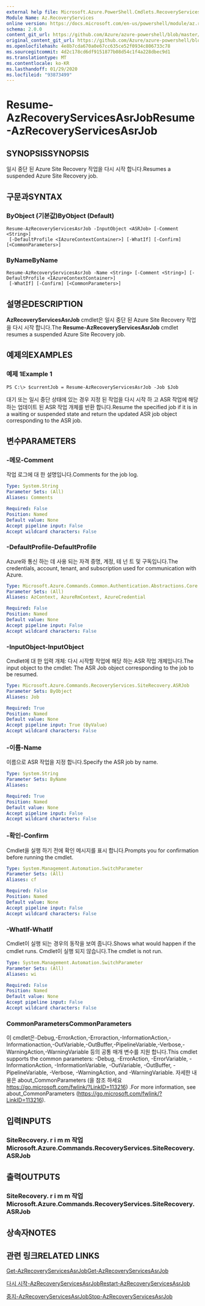 ```yaml
---
external help file: Microsoft.Azure.PowerShell.Cmdlets.RecoveryServices.SiteRecovery.dll-Help.xml
Module Name: Az.RecoveryServices
online version: https://docs.microsoft.com/en-us/powershell/module/az.recoveryservices/resume-azrecoveryservicesasrjob
schema: 2.0.0
content_git_url: https://github.com/Azure/azure-powershell/blob/master/src/RecoveryServices/RecoveryServices/help/Resume-AzRecoveryServicesAsrJob.md
original_content_git_url: https://github.com/Azure/azure-powershell/blob/master/src/RecoveryServices/RecoveryServices/help/Resume-AzRecoveryServicesAsrJob.md
ms.openlocfilehash: 4e8b7cda670a0e67cc635ce52f0934c806733c78
ms.sourcegitcommit: 4d2c178cd6df9151877b08d54c1f4a228dbec9d1
ms.translationtype: MT
ms.contentlocale: ko-KR
ms.lasthandoff: 01/29/2020
ms.locfileid: "93873499"
---
```

# <span data-ttu-id="f602d-101">Resume-AzRecoveryServicesAsrJob</span><span class="sxs-lookup"><span data-stu-id="f602d-101">Resume-AzRecoveryServicesAsrJob</span></span>

## <span data-ttu-id="f602d-102">SYNOPSIS</span><span class="sxs-lookup"><span data-stu-id="f602d-102">SYNOPSIS</span></span>
<span data-ttu-id="f602d-103">일시 중단 된 Azure Site Recovery 작업을 다시 시작 합니다.</span><span class="sxs-lookup"><span data-stu-id="f602d-103">Resumes a suspended Azure Site Recovery job.</span></span>

## <span data-ttu-id="f602d-104">구문과</span><span class="sxs-lookup"><span data-stu-id="f602d-104">SYNTAX</span></span>

### <span data-ttu-id="f602d-105">ByObject (기본값)</span><span class="sxs-lookup"><span data-stu-id="f602d-105">ByObject (Default)</span></span>
```
Resume-AzRecoveryServicesAsrJob -InputObject <ASRJob> [-Comment <String>]
 [-DefaultProfile <IAzureContextContainer>] [-WhatIf] [-Confirm] [<CommonParameters>]
```

### <span data-ttu-id="f602d-106">ByName</span><span class="sxs-lookup"><span data-stu-id="f602d-106">ByName</span></span>
```
Resume-AzRecoveryServicesAsrJob -Name <String> [-Comment <String>] [-DefaultProfile <IAzureContextContainer>]
 [-WhatIf] [-Confirm] [<CommonParameters>]
```

## <span data-ttu-id="f602d-107">설명은</span><span class="sxs-lookup"><span data-stu-id="f602d-107">DESCRIPTION</span></span>
<span data-ttu-id="f602d-108">**AzRecoveryServicesAsrJob** cmdlet은 일시 중단 된 Azure Site Recovery 작업을 다시 시작 합니다.</span><span class="sxs-lookup"><span data-stu-id="f602d-108">The **Resume-AzRecoveryServicesAsrJob** cmdlet resumes a suspended Azure Site Recovery job.</span></span>

## <span data-ttu-id="f602d-109">예제의</span><span class="sxs-lookup"><span data-stu-id="f602d-109">EXAMPLES</span></span>

### <span data-ttu-id="f602d-110">예제 1</span><span class="sxs-lookup"><span data-stu-id="f602d-110">Example 1</span></span>
```
PS C:\> $currentJob = Resume-AzRecoveryServicesAsrJob -Job $Job
```

<span data-ttu-id="f602d-111">대기 또는 일시 중단 상태에 있는 경우 지정 된 작업을 다시 시작 하 고 ASR 작업에 해당 하는 업데이트 된 ASR 작업 개체를 반환 합니다.</span><span class="sxs-lookup"><span data-stu-id="f602d-111">Resume the specified job if it is in a waiting or suspended state and return the updated ASR job object corresponding to the ASR job.</span></span>

## <span data-ttu-id="f602d-112">변수</span><span class="sxs-lookup"><span data-stu-id="f602d-112">PARAMETERS</span></span>

### <span data-ttu-id="f602d-113">-메모</span><span class="sxs-lookup"><span data-stu-id="f602d-113">-Comment</span></span>
<span data-ttu-id="f602d-114">작업 로그에 대 한 설명입니다.</span><span class="sxs-lookup"><span data-stu-id="f602d-114">Comments for the job log.</span></span>

```yaml
Type: System.String
Parameter Sets: (All)
Aliases: Comments

Required: False
Position: Named
Default value: None
Accept pipeline input: False
Accept wildcard characters: False
```

### <span data-ttu-id="f602d-115">-DefaultProfile</span><span class="sxs-lookup"><span data-stu-id="f602d-115">-DefaultProfile</span></span>
<span data-ttu-id="f602d-116">Azure와 통신 하는 데 사용 되는 자격 증명, 계정, 테 넌 트 및 구독입니다.</span><span class="sxs-lookup"><span data-stu-id="f602d-116">The credentials, account, tenant, and subscription used for communication with Azure.</span></span>


```yaml
Type: Microsoft.Azure.Commands.Common.Authentication.Abstractions.Core.IAzureContextContainer
Parameter Sets: (All)
Aliases: AzContext, AzureRmContext, AzureCredential

Required: False
Position: Named
Default value: None
Accept pipeline input: False
Accept wildcard characters: False
```

### <span data-ttu-id="f602d-117">-InputObject</span><span class="sxs-lookup"><span data-stu-id="f602d-117">-InputObject</span></span>
<span data-ttu-id="f602d-118">Cmdlet에 대 한 입력 개체: 다시 시작할 작업에 해당 하는 ASR 작업 개체입니다.</span><span class="sxs-lookup"><span data-stu-id="f602d-118">The input object to the cmdlet: The ASR Job object corresponding to the job to be resumed.</span></span>

```yaml
Type: Microsoft.Azure.Commands.RecoveryServices.SiteRecovery.ASRJob
Parameter Sets: ByObject
Aliases: Job

Required: True
Position: Named
Default value: None
Accept pipeline input: True (ByValue)
Accept wildcard characters: False
```

### <span data-ttu-id="f602d-119">-이름</span><span class="sxs-lookup"><span data-stu-id="f602d-119">-Name</span></span>
<span data-ttu-id="f602d-120">이름으로 ASR 작업을 지정 합니다.</span><span class="sxs-lookup"><span data-stu-id="f602d-120">Specify the ASR job by name.</span></span>

```yaml
Type: System.String
Parameter Sets: ByName
Aliases:

Required: True
Position: Named
Default value: None
Accept pipeline input: False
Accept wildcard characters: False
```

### <span data-ttu-id="f602d-121">-확인</span><span class="sxs-lookup"><span data-stu-id="f602d-121">-Confirm</span></span>
<span data-ttu-id="f602d-122">Cmdlet을 실행 하기 전에 확인 메시지를 표시 합니다.</span><span class="sxs-lookup"><span data-stu-id="f602d-122">Prompts you for confirmation before running the cmdlet.</span></span>

```yaml
Type: System.Management.Automation.SwitchParameter
Parameter Sets: (All)
Aliases: cf

Required: False
Position: Named
Default value: None
Accept pipeline input: False
Accept wildcard characters: False
```

### <span data-ttu-id="f602d-123">-WhatIf</span><span class="sxs-lookup"><span data-stu-id="f602d-123">-WhatIf</span></span>
<span data-ttu-id="f602d-124">Cmdlet이 실행 되는 경우의 동작을 보여 줍니다.</span><span class="sxs-lookup"><span data-stu-id="f602d-124">Shows what would happen if the cmdlet runs.</span></span> <span data-ttu-id="f602d-125">Cmdlet이 실행 되지 않습니다.</span><span class="sxs-lookup"><span data-stu-id="f602d-125">The cmdlet is not run.</span></span>

```yaml
Type: System.Management.Automation.SwitchParameter
Parameter Sets: (All)
Aliases: wi

Required: False
Position: Named
Default value: None
Accept pipeline input: False
Accept wildcard characters: False
```

### <span data-ttu-id="f602d-126">CommonParameters</span><span class="sxs-lookup"><span data-stu-id="f602d-126">CommonParameters</span></span>
<span data-ttu-id="f602d-127">이 cmdlet은-Debug,-ErrorAction,-Erroraction,-InformationAction,-Informationaction,-OutVariable,-OutBuffer,-PipelineVariable,-Verbose,-WarningAction,-WarningVariable 등의 공통 매개 변수를 지원 합니다.</span><span class="sxs-lookup"><span data-stu-id="f602d-127">This cmdlet supports the common parameters: -Debug, -ErrorAction, -ErrorVariable, -InformationAction, -InformationVariable, -OutVariable, -OutBuffer, -PipelineVariable, -Verbose, -WarningAction, and -WarningVariable.</span></span> <span data-ttu-id="f602d-128">자세한 내용은 about_CommonParameters (을 참조 하세요 https://go.microsoft.com/fwlink/?LinkID=113216) .</span><span class="sxs-lookup"><span data-stu-id="f602d-128">For more information, see about_CommonParameters (https://go.microsoft.com/fwlink/?LinkID=113216).</span></span>

## <span data-ttu-id="f602d-129">입력</span><span class="sxs-lookup"><span data-stu-id="f602d-129">INPUTS</span></span>

### <span data-ttu-id="f602d-130">SiteRecovery. r i m m 작업</span><span class="sxs-lookup"><span data-stu-id="f602d-130">Microsoft.Azure.Commands.RecoveryServices.SiteRecovery.ASRJob</span></span>

## <span data-ttu-id="f602d-131">출력</span><span class="sxs-lookup"><span data-stu-id="f602d-131">OUTPUTS</span></span>

### <span data-ttu-id="f602d-132">SiteRecovery. r i m m 작업</span><span class="sxs-lookup"><span data-stu-id="f602d-132">Microsoft.Azure.Commands.RecoveryServices.SiteRecovery.ASRJob</span></span>

## <span data-ttu-id="f602d-133">상속자</span><span class="sxs-lookup"><span data-stu-id="f602d-133">NOTES</span></span>

## <span data-ttu-id="f602d-134">관련 링크</span><span class="sxs-lookup"><span data-stu-id="f602d-134">RELATED LINKS</span></span>

[<span data-ttu-id="f602d-135">Get-AzRecoveryServicesAsrJob</span><span class="sxs-lookup"><span data-stu-id="f602d-135">Get-AzRecoveryServicesAsrJob</span></span>](./Get-AzRecoveryServicesAsrJob.md)

[<span data-ttu-id="f602d-136">다시 시작-AzRecoveryServicesAsrJob</span><span class="sxs-lookup"><span data-stu-id="f602d-136">Restart-AzRecoveryServicesAsrJob</span></span>](./Restart-AzRecoveryServicesAsrJob.md)

[<span data-ttu-id="f602d-137">중지-AzRecoveryServicesAsrJob</span><span class="sxs-lookup"><span data-stu-id="f602d-137">Stop-AzRecoveryServicesAsrJob</span></span>](./Stop-AzRecoveryServicesAsrJob.md)
